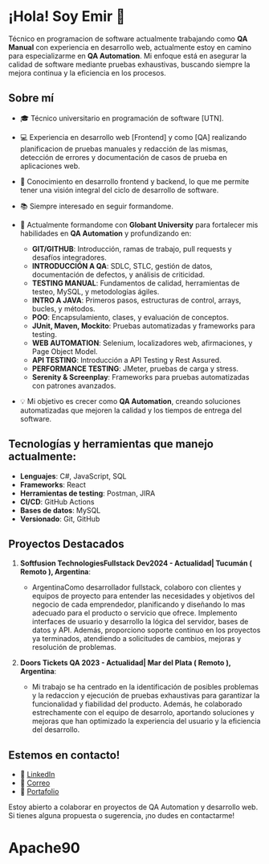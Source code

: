 # ¡Hola! Soy Emir 👋

Técnico en programacion de software actualmente trabajando como **QA Manual** con experiencia en desarrollo web, actualmente estoy en camino para especializarme en **QA Automation**. Mi enfoque está en asegurar la calidad de software mediante pruebas exhaustivas, buscando siempre la mejora continua y la eficiencia en los procesos.

## Sobre mí

- 🎓 Técnico universitario en programación de software [UTN].
- 💻 Experiencia en desarrollo web [Frontend] y como [QA]  realizando planificacion de pruebas manuales y redacción de las mismas, detección de errores y documentación de casos de prueba en aplicaciones web.
- 🧪 Conocimiento en desarrollo frontend y backend, lo que me permite tener una visión integral del ciclo de desarrollo de software.
- 📚 Siempre interesado en seguir formandome.
- 🚀 Actualmente formandome con **Globant University** para fortalecer mis habilidades en **QA Automation** y profundizando en:
  - **GIT/GITHUB**: Introducción, ramas de trabajo, pull requests y desafíos integradores.
  - **INTRODUCCIÓN A QA**: SDLC, STLC, gestión de datos, documentación de defectos, y análisis de criticidad.
  - **TESTING MANUAL**: Fundamentos de calidad, herramientas de testeo, MySQL, y metodologías ágiles.
  - **INTRO A JAVA**: Primeros pasos, estructuras de control, arrays, bucles, y métodos.
  - **POO**: Encapsulamiento, clases, y evaluación de conceptos.
  - **JUnit, Maven, Mockito**: Pruebas automatizadas y frameworks para testing.
  - **WEB AUTOMATION**: Selenium, localizadores web, afirmaciones, y Page Object Model.
  - **API TESTING**: Introducción a API Testing y Rest Assured.
  - **PERFORMANCE TESTING**: JMeter, pruebas de carga y stress.
  - **Serenity & Screenplay**: Frameworks para pruebas automatizadas con patrones avanzados.

- 💡 Mi objetivo es crecer como **QA Automation**, creando soluciones automatizadas que mejoren la calidad y los tiempos de entrega del software.

## Tecnologías y herramientas que manejo actualmente:

- **Lenguajes**: C#, JavaScript, SQL
- **Frameworks**: React
- **Herramientas de testing**: Postman, JIRA
- **CI/CD**: GitHub Actions
- **Bases de datos**: MySQL
- **Versionado**: Git, GitHub

## Proyectos Destacados

1. **Softfusion TechnologiesFullstack Dev2024 - Actualidad| Tucumán ( Remoto ), Argentina**:
   - ArgentinaComo desarrollador fullstack, colaboro con clientes y equipos de proyecto para entender las necesidades y objetivos del negocio de cada emprendedor, planificando y diseñando lo mas adecuado para el producto o servicio que ofrece. Implemento interfaces de usuario y desarrollo la lógica del servidor, bases de datos y API. Además, proporciono soporte continuo en los proyectos ya terminados, atendiendo a solicitudes de cambios, mejoras y resolución de problemas.

2. **Doors Tickets QA 2023 - Actualidad| Mar del Plata ( Remoto ), Argentina**:
   - Mi trabajo se ha centrado en la identificación de posibles problemas y la redaccion y ejecución de pruebas
exhaustivas para garantizar la funcionalidad y fiabilidad del producto. Además, he colaborado estrechamente con el
equipo de desarrolo, aportando soluciones y mejoras que han optimizado la experiencia del usuario y la eficiencia
del desarrollo.

## Estemos en contacto!

- 💼 [LinkedIn](https://www.linkedin.com/in/emir-segovia-74b392113)
- 📧 [Correo](emirvalles90@gmail.com)
- 📁 [Portafolio](https://portfolio-emirsegovia.netlify.app/)

Estoy abierto a colaborar en proyectos de QA Automation y desarrollo web. Si tienes alguna propuesta o sugerencia, ¡no dudes en contactarme!
# Apache90
